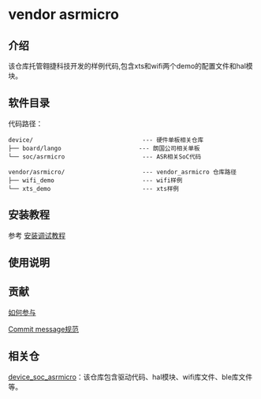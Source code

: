 # vendor asrmicro

## 介绍

该仓库托管翱捷科技开发的样例代码,包含xts和wifi两个demo的配置文件和hal模块。

## 软件目录

代码路径：

```
device/                               --- 硬件单板相关仓库
├── board/lango                      --- 朗国公司相关单板
└── soc/asrmicro                      --- ASR相关SoC代码

vendor/asrmicro/                      --- vendor_asrmicro 仓库路径
├── wifi_demo                         --- wifi样例
└── xts_demo                          --- xts样例
```

## 安装教程

参考 [安装调试教程](https://gitee.com/openharmony-sig/device_soc_asrmicro/blob/master/README_ZH.md)

## 使用说明


## 贡献

[如何参与](https://gitee.com/openharmony/docs/blob/HEAD/zh-cn/contribute/%E5%8F%82%E4%B8%8E%E8%B4%A1%E7%8C%AE.md)

[Commit message规范](https://gitee.com/openharmony/device_qemu/wikis/Commit%20message%E8%A7%84%E8%8C%83?sort_id=4042860)

## 相关仓

[device\_soc\_asrmicro](https://gitee.com/openharmony-sig/device_soc_asrmicro)：该仓库包含驱动代码、hal模块、wifi库文件、ble库文件等。
